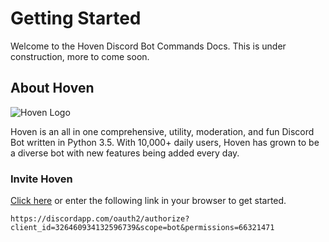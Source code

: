 # Getting Started

Welcome to the Hoven Discord Bot Commands Docs. This is under construction, more to come soon.

## About Hoven
![Hoven Logo](https://hoven.amusingthrone.com/assets/img/hoven-logo-dark.png)

Hoven is an all in one comprehensive, utility, moderation, and fun Discord Bot written in Python 3.5. With 10,000+ daily users, Hoven has grown to be a diverse bot with new features being added every day.

### Invite Hoven
[Click here](https://discordapp.com/oauth2/authorize?client_id=326460934132596739&scope=bot&permissions=66321471) or enter the following link in your browser to get started.

```
https://discordapp.com/oauth2/authorize?client_id=326460934132596739&scope=bot&permissions=66321471
```

